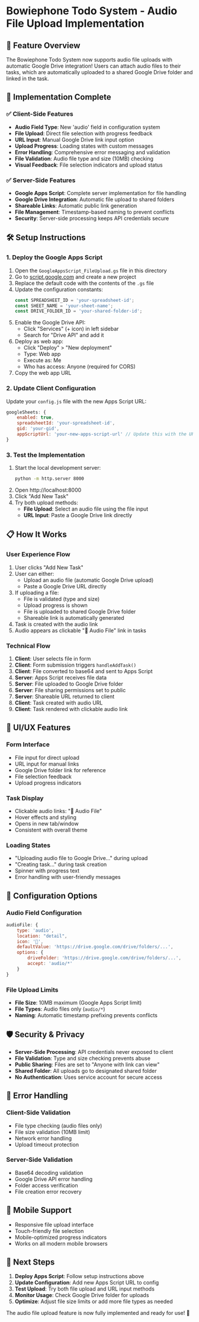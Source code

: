 # Bowiephone Todo System - Audio File Upload Implementation

## 🎵 **Feature Overview**

The Bowiephone Todo System now supports audio file uploads with automatic Google Drive integration! Users can attach audio files to their tasks, which are automatically uploaded to a shared Google Drive folder and linked in the task.

## 🚀 **Implementation Complete**

### ✅ **Client-Side Features**
- **Audio Field Type**: New 'audio' field in configuration system
- **File Upload**: Direct file selection with progress feedback
- **URL Input**: Manual Google Drive link input option
- **Upload Progress**: Loading states with custom messages
- **Error Handling**: Comprehensive error messaging and validation
- **File Validation**: Audio file type and size (10MB) checking
- **Visual Feedback**: File selection indicators and upload status

### ✅ **Server-Side Features**
- **Google Apps Script**: Complete server implementation for file handling
- **Google Drive Integration**: Automatic file upload to shared folders
- **Shareable Links**: Automatic public link generation
- **File Management**: Timestamp-based naming to prevent conflicts
- **Security**: Server-side processing keeps API credentials secure

## 🛠 **Setup Instructions**

### 1. **Deploy the Google Apps Script**

1. Open the `GoogleAppsScript_FileUpload.gs` file in this directory
2. Go to [script.google.com](https://script.google.com) and create a new project
3. Replace the default code with the contents of the `.gs` file
4. Update the configuration constants:
   ```javascript
   const SPREADSHEET_ID = 'your-spreadsheet-id';
   const SHEET_NAME = 'your-sheet-name';
   const DRIVE_FOLDER_ID = 'your-shared-folder-id';
   ```
5. Enable the Google Drive API:
   - Click "Services" (+ icon) in left sidebar
   - Search for "Drive API" and add it
6. Deploy as web app:
   - Click "Deploy" > "New deployment"
   - Type: Web app
   - Execute as: Me
   - Who has access: Anyone (required for CORS)
7. Copy the web app URL

### 2. **Update Client Configuration**

Update your `config.js` file with the new Apps Script URL:

```javascript
googleSheets: {
    enabled: true,
    spreadsheetId: 'your-spreadsheet-id',
    gid: 'your-gid',
    appScriptUrl: 'your-new-apps-script-url' // Update this with the URL from step 1
}
```

### 3. **Test the Implementation**

1. Start the local development server:
   ```bash
   python -m http.server 8000
   ```
2. Open http://localhost:8000
3. Click "Add New Task"
4. Try both upload methods:
   - **File Upload**: Select an audio file using the file input
   - **URL Input**: Paste a Google Drive link directly

## 📋 **How It Works**

### **User Experience Flow**
1. User clicks "Add New Task"
2. User can either:
   - Upload an audio file (automatic Google Drive upload)
   - Paste a Google Drive URL directly
3. If uploading a file:
   - File is validated (type and size)
   - Upload progress is shown
   - File is uploaded to shared Google Drive folder
   - Shareable link is automatically generated
4. Task is created with the audio link
5. Audio appears as clickable "🎵 Audio File" link in tasks

### **Technical Flow**
1. **Client**: User selects file in form
2. **Client**: Form submission triggers `handleAddTask()`
3. **Client**: File converted to base64 and sent to Apps Script
4. **Server**: Apps Script receives file data
5. **Server**: File uploaded to Google Drive folder
6. **Server**: File sharing permissions set to public
7. **Server**: Shareable URL returned to client
8. **Client**: Task created with audio URL
9. **Client**: Task rendered with clickable audio link

## 🎨 **UI/UX Features**

### **Form Interface**
- File input for direct upload
- URL input for manual links
- Google Drive folder link for reference
- File selection feedback
- Upload progress indicators

### **Task Display**
- Clickable audio links: "🎵 Audio File"
- Hover effects and styling
- Opens in new tab/window
- Consistent with overall theme

### **Loading States**
- "Uploading audio file to Google Drive..." during upload
- "Creating task..." during task creation
- Spinner with progress text
- Error handling with user-friendly messages

## 🔧 **Configuration Options**

### **Audio Field Configuration**
```javascript
audioFile: {
    type: 'audio',
    location: "detail",
    icon: '🎵',
    defaultValue: 'https://drive.google.com/drive/folders/...',
    options: {
        driveFolder: 'https://drive.google.com/drive/folders/...',
        accept: 'audio/*'
    }
}
```

### **File Upload Limits**
- **File Size**: 10MB maximum (Google Apps Script limit)
- **File Types**: Audio files only (`audio/*`)
- **Naming**: Automatic timestamp prefixing prevents conflicts

## 🛡 **Security & Privacy**

- **Server-Side Processing**: API credentials never exposed to client
- **File Validation**: Type and size checking prevents abuse
- **Public Sharing**: Files are set to "Anyone with link can view"
- **Shared Folder**: All uploads go to designated shared folder
- **No Authentication**: Uses service account for secure access

## 🚨 **Error Handling**

### **Client-Side Validation**
- File type checking (audio files only)
- File size validation (10MB limit)
- Network error handling
- Upload timeout protection

### **Server-Side Validation**
- Base64 decoding validation
- Google Drive API error handling
- Folder access verification
- File creation error recovery

## 📱 **Mobile Support**

- Responsive file upload interface
- Touch-friendly file selection
- Mobile-optimized progress indicators
- Works on all modern mobile browsers

## 🎯 **Next Steps**

1. **Deploy Apps Script**: Follow setup instructions above
2. **Update Configuration**: Add new Apps Script URL to config
3. **Test Upload**: Try both file upload and URL input methods
4. **Monitor Usage**: Check Google Drive folder for uploads
5. **Optimize**: Adjust file size limits or add more file types as needed

The audio file upload feature is now fully implemented and ready for use! 🎉